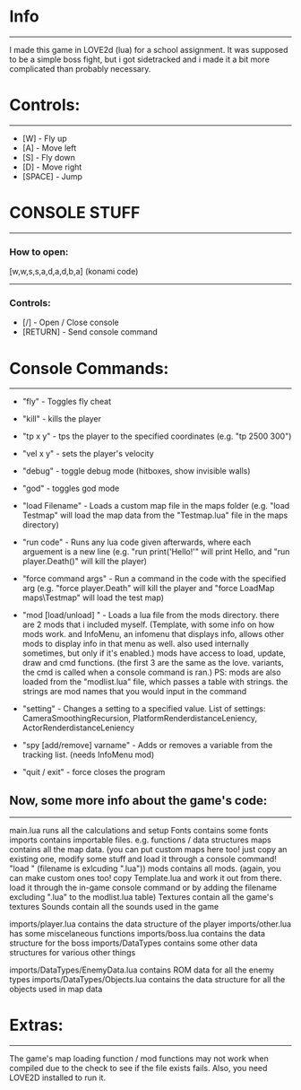 # Info

---
I made this game in LOVE2d (lua) for a school assignment. It was supposed to be a simple boss fight, 
but i got sidetracked and i made it a bit more complicated than probably necessary.

# Controls:

---

- [W] - Fly up
- [A] - Move left
- [S] - Fly down
- [D] - Move right
- [SPACE] - Jump


# CONSOLE STUFF

---
### How to open:
[w,w,s,s,a,d,a,d,b,a] (konami code)

---
### Controls:
- [/] - Open / Close console
- [RETURN] - Send console command


# Console Commands:

---
- "fly" - Toggles fly cheat

- "kill" - kills the player

- "tp x y" - tps the player to the specified coordinates (e.g. "tp 2500 300")

- "vel x y" - sets the player's velocity

- "debug" - toggle debug mode (hitboxes, show invisible walls)

- "god" - toggles god mode

- "load Filename" - Loads a custom map file in the maps folder (e.g. "load Testmap" will load the map data from the "Testmap.lua" file in the maps directory)

- "run code" - Runs any lua code given afterwards, where each arguement is a new line (e.g. "run print('Hello!'" will print Hello, and "run player.Death()" will kill the player)

- "force command args" - Run a command in the code with the specified arg (e.g. "force player.Death" will kill the player and "force LoadMap maps\Testmap" will load the test map)

- "mod [load/unload] <modname>" - Loads a lua file from the mods directory. there are 2 mods that i included myself. (Template, with some info on how mods work. and InfoMenu, an infomenu that displays info, allows other mods to display info in that menu as well. also used internally sometimes, but only if it's enabled.) mods have access to load, update, draw and cmd functions. (the first 3 are the same as the love. variants, the cmd is called when a console command is ran.)
PS: mods are also loaded from the "modlist.lua" file, which passes a table with strings. the strings are mod names that you would input in the command

- "setting" - Changes a setting to a specified value.
List of settings: CameraSmoothingRecursion, PlatformRenderdistanceLeniency, ActorRenderdistanceLeniency

- "spy [add/remove] varname" - Adds or removes a variable from the tracking list. (needs InfoMenu mod)

- "quit / exit" - force closes the program


## Now, some more info about the game's code:

---
main.lua runs all the calculations and setup
Fonts contains some fonts
imports contains importable files. e.g. functions / data structures
maps contains all the map data. (you can put custom maps here too! just copy an existing one, modify some stuff and load it through a console command! "load <filename>" (filename is exlcuding ".lua"))
mods contains all mods. (again, you can make custom ones too! copy Template.lua and work it out from there. load it through the in-game console command or by adding the filename excluding ".lua" to the modlist.lua table)
Textures contain all the game's textures
Sounds contain all the sounds used in the game

imports/player.lua contains the data structure of the player
imports/other.lua has some miscelaneous functions
imports/boss.lua contains the data structure for the boss
imports/DataTypes contains some other data structures for various other things

imports/DataTypes/EnemyData.lua contains ROM data for all the enemy types
imports/DataTypes/Objects.lua contains the data structure for all the objects used in map data


# Extras:

---
The game's map loading function / mod functions may not work when compiled due to the check to see if the file exists fails.
Also, you need LOVE2D installed to run it.